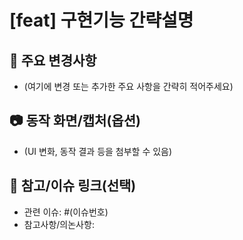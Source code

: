 # [feat] 구현기능 간략설명

## 🚀 주요 변경사항
- (여기에 변경 또는 추가한 주요 사항을 간략히 적어주세요)

## 📷 동작 화면/캡처(옵션)
- (UI 변화, 동작 결과 등을 첨부할 수 있음)

## 💬 참고/이슈 링크(선택)
- 관련 이슈: #(이슈번호)
- 참고사항/의논사항:

